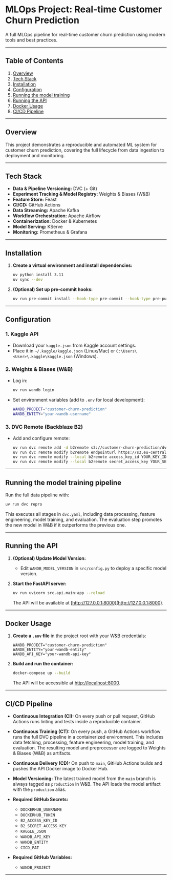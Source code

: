 # MLOps Project: Real-time Customer Churn Prediction

A full MLOps pipeline for real-time customer churn prediction using modern tools and best practices.

---

## Table of Contents

1. [Overview](#overview)
2. [Tech Stack](#tech-stack)
3. [Installation](#installation)
4. [Configuration](#configuration)
5. [Running the model training](#running-the-model-training)
6. [Running the API](#running-the-api)
7. [Docker Usage](#docker-usage)
8. [CI/CD Pipeline](#cicd-pipeline)

---

## Overview

This project demonstrates a reproducible and automated ML system for customer churn prediction, covering the full lifecycle from data ingestion to deployment and monitoring.

---

## Tech Stack

- **Data & Pipeline Versioning:** DVC (+ Git)
- **Experiment Tracking & Model Registry:** Weights & Biases (W&B)
- **Feature Store:** Feast
- **CI/CD:** GitHub Actions
- **Data Streaming:** Apache Kafka
- **Workflow Orchestration:** Apache Airflow
- **Containerization:** Docker & Kubernetes
- **Model Serving:** KServe
- **Monitoring:** Prometheus & Grafana

---

## Installation

1. **Create a virtual environment and install dependencies:**
    ```bash
    uv python install 3.11
    uv sync --dev
    ```

2. **(Optional) Set up pre-commit hooks:**
    ```bash
    uv run pre-commit install --hook-type pre-commit --hook-type pre-push --hook-type post-checkout
    ```

---

## Configuration

### 1. Kaggle API

- Download your `kaggle.json` from Kaggle account settings.
- Place it in `~/.kaggle/kaggle.json` (Linux/Mac) or `C:\Users\<User>\.kaggle\kaggle.json` (Windows).

### 2. Weights & Biases (W&B)

- Log in:
    ```bash
    uv run wandb login
    ```
- Set environment variables (add to `.env` for local development):
    ```bash
    WANDB_PROJECT="customer-churn-prediction"
    WANDB_ENTITY="your-wandb-username"
    ```

### 3. DVC Remote (Backblaze B2)

- Add and configure remote:
    ```bash
    uv run dvc remote add -d b2remote s3://customer-churn-prediction/dvc
    uv run dvc remote modify b2remote endpointurl https://s3.eu-central-003.backblazeb2.com
    uv run dvc remote modify --local b2remote access_key_id YOUR_KEY_ID
    uv run dvc remote modify --local b2remote secret_access_key YOUR_SECRET
    ```

---

## Running the model training pipeline

Run the full data pipeline with:
```bash
uv run dvc repro
```
This executes all stages in `dvc.yaml`, including data processing, feature engineering, model training, and evaluation. The evaluation step promotes the new model in W&B if it outperforms the previous one.

---

## Running the API

1. **(Optional) Update Model Version:**
    - Edit `WANDB_MODEL_VERSION` in `src/config.py` to deploy a specific model version.


2. **Start the FastAPI server:**
    ```bash
    uv run uvicorn src.api.main:app --reload
    ```
    The API will be available at [http://127.0.0.1:8000](http://127.0.0.1:8000).

---

## Docker Usage

1. **Create a `.env` file** in the project root with your W&B credentials:
    ```env
    WANDB_PROJECT="customer-churn-prediction"
    WANDB_ENTITY="your-wandb-entity"
    WANDB_API_KEY="your-wandb-api-key"
    ```

2. **Build and run the container:**
    ```bash
    docker-compose up --build
    ```
    The API will be accessible at [http://localhost:8000](http://localhost:8000).

---

## CI/CD Pipeline

- **Continuous Integration (CI):**
  On every push or pull request, GitHub Actions runs linting and tests inside a reproducible container.

- **Continuous Training (CT):**
  On every push, a GitHub Actions workflow runs the full DVC pipeline in a containerized environment. This includes data fetching, processing, feature engineering, model training, and evaluation. The resulting model and preprocessor are logged to Weights & Biases (W&B) as artifacts.

- **Continuous Delivery (CD):**
  On push to `main`, GitHub Actions builds and pushes the API Docker image to Docker Hub.

- **Model Versioning:**
  The latest trained model from the `main` branch is always tagged as `production` in W&B. The API loads the model artifact with the `production` alias.

- **Required GitHub Secrets:**
    - `DOCKERHUB_USERNAME`
    - `DOCKERHUB_TOKEN`
    - `B2_ACCESS_KEY_ID`
    - `B2_SECRET_ACCESS_KEY`
    - `KAGGLE_JSON`
    - `WANDB_API_KEY`
    - `WANDB_ENTITY`
    - `CICD_PAT`
- **Required GitHub Variables:**
    - `WANDB_PROJECT`

---
